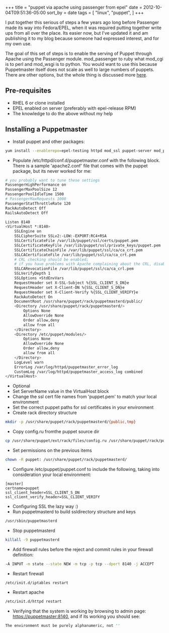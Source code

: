 +++
title = "puppet via apache using passenger from epel"
date = 2012-10-04T09:51:36-05:00
sort_by = date
tags = [
  "linux",
  "puppet",
]
+++

I put together this serious of steps a few years ago long before Passenger made its way into Fedora/EPEL, when it was required putting together write ups from all over the place. Its easier now, but I've updated it and am publishing it to my blog because someone had expressed interest, and for my own use.

The goal of this set of steps is to enable the serving of Puppet through Apache using the Passenger module. mod_passenger to ruby what mod_cgi is to perl and mod_wsgi is to python. You would want to use this because Puppetmaster itself does not scale as well to large numbers of puppets. There are other options, but the whole thing is discussed more [here](http://projects.puppetlabs.com/projects/puppet/wiki/Puppet_Scalability).

## Pre-requisites

- RHEL 6 or clone installed
- EPEL enabled on server (preferably with epel-release RPM)
- The knowledge to do the above without my help

## Installing a Puppetmaster

- Install puppet and other packages:

```bash
yum install --enablerepo=epel-testing httpd mod_ssl puppet-server mod_passenger
```

- Populate /etc/httpd/conf.d/puppetmaster.conf with the following block. There is a sample 'apache2.conf' file that comes with the puppet package, but its never worked for me:

```bash
# you probably want to tune these settings
PassengerHighPerformance on
PassengerMaxPoolSize 12
PassengerPoolIdleTime 1500
# PassengerMaxRequests 1000
PassengerStatThrottleRate 120
RackAutoDetect Off
RailsAutoDetect Off

Listen 8140
<VirtualHost *:8140>
    SSLEngine on
    SSLCipherSuite SSLv2:-LOW:-EXPORT:RC4+RSA
    SSLCertificateFile /var/lib/puppet/ssl/certs/puppet.pem
    SSLCertificateKeyFile /var/lib/puppet/ssl/private_keys/puppet.pem
    SSLCertificateChainFile /var/lib/puppet/ssl/ca/ca_crt.pem
    SSLCACertificateFile /var/lib/puppet/ssl/ca/ca_crt.pem
    # CRL checking should be enabled;
    # if you have problems with Apache complaining about the CRL, disable it
    SSLCARevocationFile /var/lib/puppet/ssl/ca/ca_crl.pem
    SSLVerifyDepth 1
    SSLOptions +StdEnvVars
    RequestHeader set X-SSL-Subject %{SSL_CLIENT_S_DN}e
    RequestHeader set X-Client-DN %{SSL_CLIENT_S_DN}e
    RequestHeader set X-Client-Verify %{SSL_CLIENT_VERIFY}e
    RackAutoDetect On
    DocumentRoot /usr/share/puppet/rack/puppetmasterd/public/
    <Directory /usr/share/puppet/rack/puppetmasterd/>
        Options None
        AllowOverride None
        Order allow,deny
        allow from all
    </Directory>
    <Directory /etc/puppet/modules/>
        Options None
        AllowOverride None
        Order allow,deny
        allow from all
    </Directory>
    LogLevel warn
    ErrorLog /var/log/httpd/puppetmaster_error_log
    CustomLog /var/log/httpd/puppetmaster_access_log combined
</VirtualHost>
```

- Optional
- Set ServerName value in the VirtualHost block
- Change the ssl cert file names from 'puppet.pem' to match your local environment
- Set the correct puppet paths for ssl certificates in your environment
- Create rack directory structure

```bash
mkdir -p /usr/share/puppet/rack/puppetmasterd/{public,tmp}
```

- Copy config.ru fromthe puppet source dir

```bash
cp /usr/share/puppet/ext/rack/files/config.ru /usr/share/puppet/rack/puppetmasterd/
```

- Set permissions on the previous items

```bash
chown -R puppet: /usr/share/puppet/rack/puppetmasterd/
```

- Configure /etc/puppet/puppet.conf to include the following, taking into consideration your local environment:

```config
[master]
certname=puppet
ssl_client_header=SSL_CLIENT_S_DN
ssl_client_verify_header=SSL_CLIENT_VERIFY
```

- Configuring SSL the lazy way :)
- Run puppetmasterd to build ssldirectory structure and keys

```bash
/usr/sbin/puppetmasterd
```

- Stop puppetmasterd

```bash
killall -9 puppetmasterd
```

- Add firewall rules before the reject and commit rules in your firewall definition:

```bash
-A INPUT -m state --state NEW -m tcp -p tcp --dport 8140 -j ACCEPT
```

- Restart firewall

```bash
/etc/init.d/iptables restart
```

- Restart apache

```bash
/etc/init.d/httpd restart
```

- Verifying that the system is working by browsing to admin page: <https://puppetmaster:8140>, and if its working you should see:

```bash
The environment must be purely alphanumeric, not ''
```
